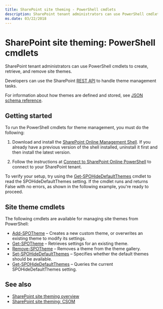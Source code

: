 ```yaml
---
title: SharePoint site theming - PowerShell cmdlets
description: SharePoint tenant administrators can use PowerShell cmdlets to create, retrieve, and remove site themes. Developers can use the SharePoint REST API to handle theme management tasks.
ms.date: 03/22/2018
---
```


# SharePoint site theming: PowerShell cmdlets

SharePoint tenant administrators can use PowerShell cmdlets to create, retrieve, and remove site themes. 

Developers can use the SharePoint [REST API](sharepoint-site-theming-rest-api.md) to handle theme management tasks.

For information about how themes are defined and stored, see [JSON schema reference](sharepoint-site-theming-json-schema.md).

## Getting started

To run the PowerShell cmdlets for theme management, you must do the following:

1. Download and install the [SharePoint Online Management Shell](https://www.microsoft.com/en-us/download/details.aspx?id=35588). If you already have a previous version of the shell installed, uninstall it first and then install the latest version.

2. Follow the instructions at [Connect to SharePoint Online PowerShell](https://technet.microsoft.com/en-us/library/fp161372.aspx) to connect to your SharePoint tenant.

To verify your setup, try using the [Get-SPOHideDefaultThemes](https://docs.microsoft.com/en-us/powershell/module/sharepoint-online/Get-SPOHideDefaultThemes?view=sharepoint-ps) cmdlet to read the SPOHideDefaultThemes setting. If the cmdlet runs and returns False with no errors, as shown in the following example, you're ready to proceed.

## Site theme cmdlets

The following cmdlets are available for managing site themes from PowerShell:

* [Add-SPOTheme](https://docs.microsoft.com/en-us/powershell/module/sharepoint-online/Add-SPOTheme?view=sharepoint-ps) &ndash; Creates a new custom theme, or overwrites an existing theme to modify its settings.
* [Get-SPOTheme](https://docs.microsoft.com/en-us/powershell/module/sharepoint-online/Get-SPOTheme?view=sharepoint-ps) &ndash; Retrieves settings for an existing theme.
* [Remove-SPOTheme](https://docs.microsoft.com/en-us/powershell/module/sharepoint-online/Remove-SPOTheme?view=sharepoint-ps) &ndash; Removes a theme from the theme gallery.
* [Set-SPOHideDefaultThemes](https://docs.microsoft.com/en-us/powershell/module/sharepoint-online/Set-SPOHideDefaultThemes?view=sharepoint-ps) &ndash; Specifies whether the default themes should be available.
* [Get-SPOHideDefaultThemes](https://docs.microsoft.com/en-us/powershell/module/sharepoint-online/Get-SPOHideDefaultThemes?view=sharepoint-ps) &ndash; Queries the current SPOHideDefaultThemes setting.


## See also

* [SharePoint site theming overview](sharepoint-site-theming-overview.md)
* [SharePoint site theming: CSOM](sharepoint-site-theming-csom.md)



